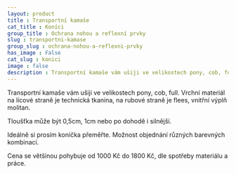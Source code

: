 ```yaml
---
layout: product
title : Transportní kamaše
cat_title : Koníci
group_title : Ochrana nohou a reflexní prvky
slug : transportni-kamase
group_slug : ochrana-nohou-a-reflexni-prvky
has_image : False
cat_slug : konici
image : false
description : Transportní kamaše vám ušiji ve velikostech pony, cob, full.Vrchní materiál na lícové straně je technická tkanina, na rubové straně je flees, vnitřní výplň molitan.
---
```


Transportní kamaše vám ušiji ve velikostech pony, cob, full.
Vrchní materiál na lícové straně je technická tkanina, na rubové straně je flees, vnitřní výplň molitan.

Tloušťka může být 0,5cm, 1cm nebo po dohodě i silnější.

Ideálně si prosím koníčka přeměřte.
Možnost objednání různých barevných kombinací.

Cena se většinou pohybuje od 1000&nbsp;Kč do 1800&nbsp;Kč, dle spotřeby materiálu a práce.

